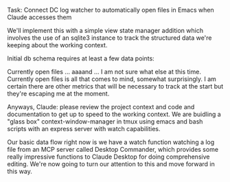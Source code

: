 Task: Connect DC log watcher to automatically open files in Emacs when Claude accesses them

We'll implement this with a simple view state manager addition which involves the use of an sqlite3 instance to track the structured data we're keeping about the working context. 

Initial db schema requires at least a few data points: 

Currently open files ... aaaand ... I am not sure what else at this time. Currently open files is all that comes to mind, somewhat surprisingly. I am certain there are other metrics that will be necessary to track at the start but they're escaping me at the moment. 

Anyways, Claude: please review the project context and code and documentation to get  up to speed to the working context. We are buidling a "glass box" context-window-manager in tmux using emacs and bash scripts with an express server with watch capabilities. 

Our basic data flow right now is we have a watch function watching a log file from an MCP server called Desktop Commander, which provides some really impressive functions to Claude Desktop for doing comprehensive editing. We're now going to turn our attention to this and move forward in this way.